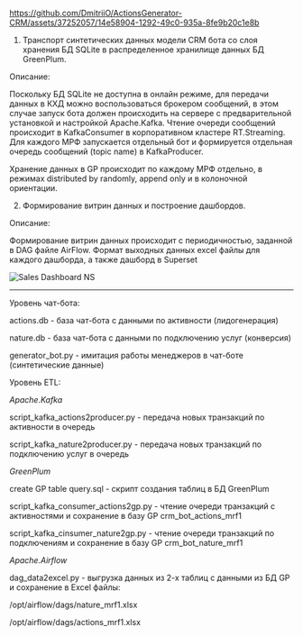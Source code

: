 


https://github.com/DmitriiO/ActionsGenerator-CRM/assets/37252057/14e58904-1292-49c0-935a-8fe9b20c1e8b




1. Транспорт синтетических данных модели CRM бота со слоя хранения БД SQLite в распределенное хранилище данных БД GreenPlum.

Описание:

Поскольку БД SQLite не доступна в онлайн режиме, для передачи данных в КХД можно воспользоваться брокером сообщений, в этом случае запуск бота должен происходить на сервере с предварительной установкой и настройкой Apache.Kafka.
Чтение очереди сообщений происходит в KafkaConsumer в корпоративном кластере RT.Streaming.
Для каждого МРФ запускается отдельный бот и формируется отдельная очередь сообщений (topic name) в KafkaProducer.

Хранение данных в GP происходит по каждому МРФ отдельно, в режимах distributed by randomly, append only и в колоночной ориентации.

2. Формирование витрин данных и построение дашбордов.

Описание:

Формирование витрин данных происходит с периодичностью, заданной в DAG файле AirFlow. Формат выходных данных excel файлы для каждого дашборда, а также дашборд в Superset

![Sales Dashboard NS](https://github.com/DmitriiO/ActionsGenerator-CRM/assets/37252057/633370ee-af78-42d7-bcf8-cd3bc73470bb)

___________________________________________________________________________________________________________________________________________________
Уровень чат-бота:

actions.db - база чат-бота с данными по активности (лидогенерация)

nature.db - база чат-бота с данными по подключению услуг (конверсия)

generator_bot.py - имитация работы менеджеров в чат-боте (синтетические данные)


Уровень ETL:

_Apache.Kafka_

script_kafka_actions2producer.py - передача новых транзакций по активности в очередь

script_kafka_nature2producer.py - передача новых транзакций по подключению услуг в очередь

_GreenPlum_

create GP table query.sql - скрипт создания таблиц в БД GreenPlum

script_kafka_consumer_actions2gp.py - чтение очереди транзакций с активностями и сохранение в базу GP crm_bot_actions_mrf1

script_kafka_cinsumer_nature2gp.py - чтение очереди транзакций по подключениям и сохранение в базу GP crm_bot_nature_mrf1

_Apache.Airflow_

dag_data2excel.py - выгрузка данных из 2-х таблиц с данными из БД GP и сохранение в Excel файлы:

  /opt/airflow/dags/nature_mrf1.xlsx

  /opt/airflow/dags/actions_mrf1.xlsx

